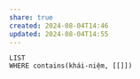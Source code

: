 ```yaml
---
share: true
created: 2024-08-04T14:46
updated: 2024-08-04T14:55
---
```

```dataview
LIST
WHERE contains(khái-niệm, [[]])
```